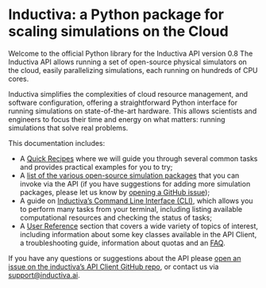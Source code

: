 # Inductiva: a Python package for scaling simulations on the Cloud

Welcome to the official Python library for the Inductiva API version 0.8
The Inductiva API allows running a set of open-source physical
simulators on the cloud, easily parallelizing simulations, each running
on hundreds of CPU cores.

Inductiva simplifies the complexities of cloud resource management, and software
configuration, offering a straightforward Python interface for running simulations
on state-of-the-art hardware. This allows scientists and engineers to focus their
time and energy on what matters: running simulations that solve real problems.

This documentation includes:
- A [Quick Recipes](./how_to/index.md) where we will guide you through
several common tasks and provides practical examples for you to try;
- A [list of the various open-source simulation packages](./simulators/overview.md)
that you can invoke via the API (if you have suggestions for adding more
simulation packages, please let us know by
[opening a GitHub issue](https://github.com/inductiva/inductiva/issues));
- A guide on [Inductiva’s Command Line Interface (CLI)](./cli/cli-overview.md), which
allows you to perform many tasks from your terminal, including listing available
computational resources and checking the status of tasks;
- A [User Reference](./api_reference/computational_resources/index.md) section 
that covers a wide variety of topics of interest, including information about
some key classes available in the API Client, a troubleshooting guide, information
about quotas and an [FAQ](./api_reference/faq.md).

If you have any questions or suggestions about the API please
[open an issue on the inductiva’s API Client GitHub repo](https://github.com/inductiva/inductiva/issues),
or contact us via [support@inductiva.ai](mailto:support@inductiva.ai).
